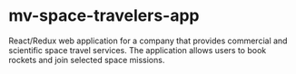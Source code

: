 # mv-space-travelers-app
React/Redux web application for a company that provides commercial and scientific space travel services. The application allows users to book rockets and join selected space missions.
